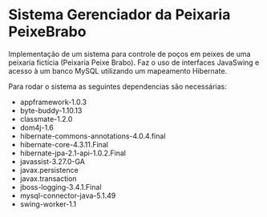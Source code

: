# Sistema Gerenciador da Peixaria PeixeBrabo
Implementação de um sistema para controle de poços em peixes de uma peixaria fictícia (Peixaria Peixe Brabo).
Faz o uso de interfaces JavaSwing e acesso à um banco MySQL utilizando um mapeamento Hibernate.

Para rodar o sistema as seguintes dependencias são necessárias:
* appframework-1.0.3
* byte-buddy-1.10.13
* classmate-1.2.0
* dom4j-1.6
* hibernate-commons-annotations-4.0.4.final
* hibernate-core-4.3.11.Final
* hibernate-jpa-2.1-api-1.0.2.Final
* javassist-3.27.0-GA
* javax.persistence
* javax.transaction
* jboss-logging-3.4.1.Final
* mysql-connector-java-5.1.49
* swing-worker-1.1
